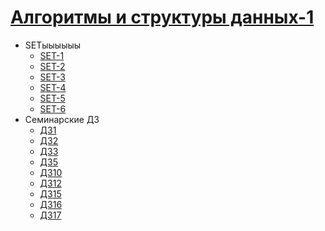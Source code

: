 # [Алгоритмы и структуры данных-1](https://www.hse.ru/ba/se/courses/844174705.html)

- SETыыыыыы
  - [SET-1](set01/)
  - [SET-2](set02/)
  - [SET-3](set03/)
  - [SET-4](set04/)
  - [SET-5](set05/)
  - [SET-6](set06/)
- Семинарские ДЗ
  - [ДЗ1](sem01/README.md)
  - [ДЗ2](sem02/queue.tpp)
  - [ДЗ3](sem03/README.md)
  - [ДЗ5](sem05/README.md)
  - [ДЗ10](sem10/)
  - [ДЗ12](sem12/)
  - [ДЗ15](sem15/)
  - [ДЗ16](sem16/)
  - [ДЗ17](sem17/)